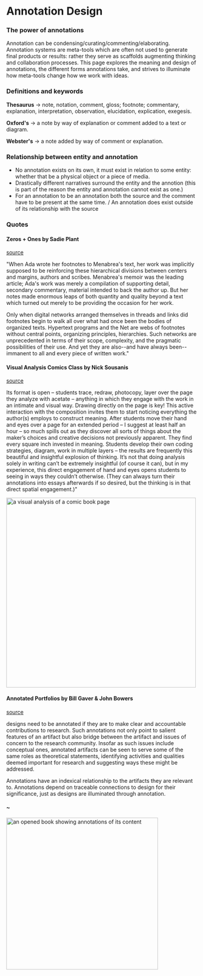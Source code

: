 # Annotation Design

### The power of annotations

Annotation can be condensing/curating/commenting/elaborating. Annotation systems are meta-tools which are often not used to generate final products or results: rather they serve as scaffolds augmenting thinking and collaboration processes. This page explores the meaning and design of annotations, the different forms annotations take, and strives to illuminate how meta-tools change how we work with ideas.

### Definitions and keywords

**Thesaurus** -> note, notation, comment, gloss; footnote; commentary, explanation, interpretation, observation, elucidation, explication, exegesis.

**Oxford's** -> a note by way of explanation or comment added to a text or diagram.

**Webster's** -> a note added by way of comment or explanation.

### Relationship between entity and annotation

* No annotation exists on its own, it must exist in relation to some entity: whether that be a physical object or a piece of media.
* Drastically different narratives surround the entity and the annotion (this is part of the reason the entity and annotation cannot exist as one.)
* For an annotation to be an annotation both the source and the comment have to be present at the same time. / An annotation does exist outside of its relationship with the source

### Quotes

#### Zeros + Ones by Sadie Plant

<a href="https://beforebefore.net/digitalstudio/s18/media/01sadieplant.pdf">source</a>

"When Ada wrote her footnotes to Menabrea's text, her work was implicitly supposed to be reinforcing these hierarchical divisions between centers and margins, authors and scribes. Menabrea's memoir was the leading article; Ada's work was merely a compilation of supporting detail, secondary commentary, material intended to back the author up. But her notes made enormous leaps of both quantity and quality beyond a text which turned out merely to be providing the occasion for her work.

Only when digital networks arranged themselves in threads and links did footnotes begin to walk all over what had once been the bodies of organized texts. Hypertext programs and the Net are webs of footnotes without central points, organizing principles, hierarchies. Such networks are unprecedented in terms of their scope, complexity, and the pragmatic possibilities of their use. And yet they are also--and have always been--immanent to all and every piece of written work."


#### Visual Analysis Comics Class by Nick Sousanis

<a href="https://spinweaveandcut.com/visual-analysis-unfurling/">source</a>

Its format is open – students trace, redraw, photocopy, layer over the page they analyze with acetate – anything in which they engage with the work in an intimate and visual way. Drawing directly on the page is key! This active interaction with the composition invites them to start noticing everything the author(s) employs to construct meaning. After students move their hand and eyes over a page for an extended period – I suggest at least half an hour – so much spills out as they discover all sorts of things about the maker’s choices and creative decisions not previously apparent. They find every square inch invested in meaning. Students develop their own coding strategies, diagram, work in multiple layers – the results are frequently this beautiful and insightful explosion of thinking. It’s not that doing analysis solely in writing can’t be extremely insightful (of course it can), but in my experience, this direct engagement of hand and eyes opens students to seeing in ways they couldn’t otherwise. (They can always turn their annotations into essays afterwards if so desired, but the thinking is in that direct spatial engagement.)"

<img alt="a visual analysis of a comic book page" src="https://spinweaveandcut.com/wp-content/uploads/2019/08/vis-analysis-12.jpg" height="500">


#### Annotated Portfolios by Bill Gaver & John Bowers 

<a href="https://www.uio.no/studier/emner/matnat/ifi/INF5591/h16/pensumliste/gaver-and-bowers---2012---annotated-portfolios-copy.pdf">source</a>

designs need to be annotated if they are to make clear and accountable contributions to research. Such annotations not only point to salient features of an artifact but also bridge between the artifact and issues of concern to the research community. Insofar as such issues include conceptual ones, annotated artifacts can be seen to serve some of the same roles as theoretical statements, identifying activities and qualities deemed important for research and suggesting ways these might be addressed.

Annotations have an indexical relationship to the artifacts they are relevant to. Annotations depend on traceable connections to design for their significance, just as designs are illuminated through annotation.


#### ~


<img alt="an opened book showing annotations of its content" src="https://d2w9rnfcy7mm78.cloudfront.net/2573278/original_375da73d37d4ee36a4390682819a6fd7.jpg?1534687304" height="400">


